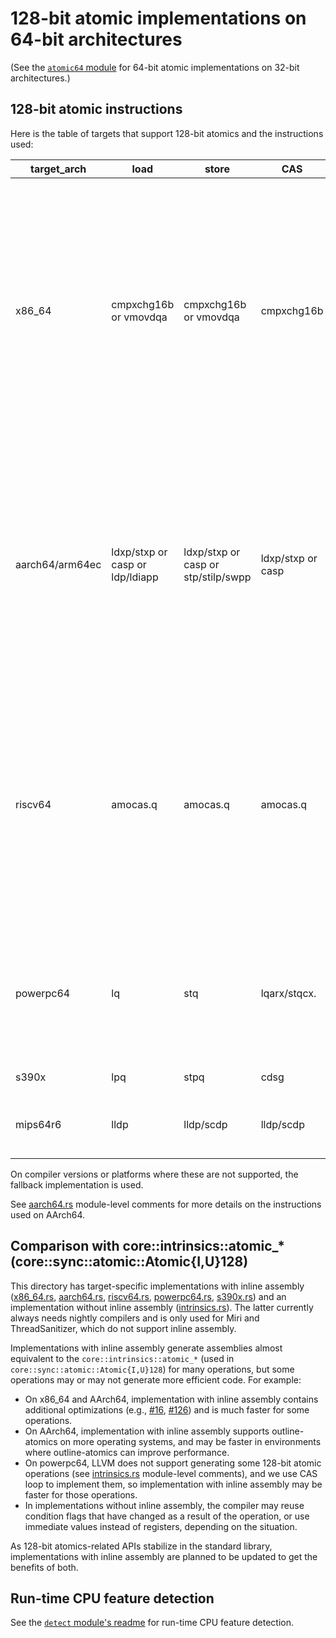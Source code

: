 # 128-bit atomic implementations on 64-bit architectures

(See the [`atomic64` module](../atomic64) for 64-bit atomic implementations on 32-bit architectures.)

## 128-bit atomic instructions

Here is the table of targets that support 128-bit atomics and the instructions used:

| target_arch | load | store | CAS | RMW | note |
| ----------- | ---- | ----- | --- | --- | ---- |
| x86_64 | cmpxchg16b or vmovdqa | cmpxchg16b or vmovdqa | cmpxchg16b | cmpxchg16b | Requires `cmpxchg16b` target feature (enabled by default on Apple and Windows (except Windows 7) targets). vmovdqa requires Intel, AMD, or Zhaoxin CPU with AVX. <br> Both compile-time and run-time detection are supported for cmpxchg16b. vmovdqa is currently run-time detection only. <br> Requires rustc 1.59+ |
| aarch64/arm64ec | ldxp/stxp or casp or ldp/ldiapp | ldxp/stxp or casp or stp/stilp/swpp | ldxp/stxp or casp | ldxp/stxp or casp/swpp/ldclrp/ldsetp | casp requires `lse` target feature, ldp/stp requires `lse2` target feature, ldiapp/stilp requires `lse2` and `rcpc3` target features, swpp/ldclrp/ldsetp requires `lse128` target feature. <br> Both compile-time and run-time detection are supported. <br> Requires rustc 1.59+ (aarch64) / 1.84+ (arm64ec) |
| riscv64 | amocas.q | amocas.q | amocas.q | amocas.q | Experimental because LLVM marking the corresponding target feature as experimental. Requires `experimental-zacas` target feature. Both compile-time and run-time detection are supported (run-time detection is currently disabled by default). <br> Requires rustc 1.59+ |
| powerpc64 | lq | stq | lqarx/stqcx. | lqarx/stqcx. | Requires `quadword-atomics` target feature (enabled by default on powerpc64le). Both compile-time and run-time detection are supported. <br> Requires nightly |
| s390x | lpq | stpq | cdsg | cdsg | Requires rustc 1.84+ |
| mips64r6 | lldp | lldp/scdp | lldp/scdp | lldp/scdp | Unimplemented. Requires Release 6 Paired LL/SC family of instructions |

On compiler versions or platforms where these are not supported, the fallback implementation is used.

See [aarch64.rs](aarch64.rs) module-level comments for more details on the instructions used on AArch64.

## Comparison with core::intrinsics::atomic_\* (core::sync::atomic::Atomic{I,U}128)

This directory has target-specific implementations with inline assembly ([x86_64.rs](x86_64.rs), [aarch64.rs](aarch64.rs), [riscv64.rs](riscv64.rs), [powerpc64.rs](powerpc64.rs), [s390x.rs](s390x.rs)) and an implementation without inline assembly ([intrinsics.rs](intrinsics.rs)). The latter currently always needs nightly compilers and is only used for Miri and ThreadSanitizer, which do not support inline assembly.

Implementations with inline assembly generate assemblies almost equivalent to the `core::intrinsics::atomic_*` (used in `core::sync::atomic::Atomic{I,U}128`) for many operations, but some operations may or may not generate more efficient code. For example:

- On x86_64 and AArch64, implementation with inline assembly contains additional optimizations (e.g., [#16](https://github.com/taiki-e/portable-atomic/pull/16), [#126](https://github.com/taiki-e/portable-atomic/pull/126)) and is much faster for some operations.
- On AArch64, implementation with inline assembly supports outline-atomics on more operating systems, and may be faster in environments where outline-atomics can improve performance.
- On powerpc64, LLVM does not support generating some 128-bit atomic operations (see [intrinsics.rs](intrinsics.rs) module-level comments), and we use CAS loop to implement them, so implementation with inline assembly may be faster for those operations.
- In implementations without inline assembly, the compiler may reuse condition flags that have changed as a result of the operation, or use immediate values instead of registers, depending on the situation.

As 128-bit atomics-related APIs stabilize in the standard library, implementations with inline assembly are planned to be updated to get the benefits of both.

## Run-time CPU feature detection

See the [`detect` module's readme](../detect/README.md) for run-time CPU feature detection.
